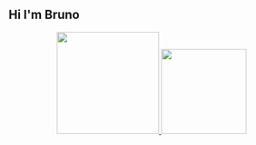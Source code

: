 ## Hi I'm Bruno


<div align="center">
  <a href="https://github.com/Brunolampoglio">
  <img height="180em" src="https://readme-stats.clckblog.space/api?username=Brunolampoglio&show_icons=true&theme=dracula&include_all_commits=true&count_private=true"/>
  <img height="150em" src="https://github-readme-streak-stats.herokuapp.com/?user=Brunolampoglio&theme=dracula"/>
</div>
 
